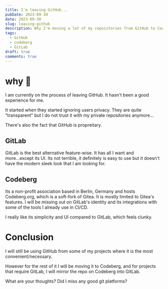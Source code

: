 ```yaml
---
title: I'm leaving GitHub...
pubDate: 2023-09-30
date: 2023-09-30
slug: leaving-github
description: Why I'm moving a lot of my repositories from GitHub to Codeberg and GitLab?
tags:
  - GitHub
  - codeberg
  - GitLab
draft: true
comments: true
---
```


# why 🥲

I am currently on the process of leaving GitHub. It hasn't been a good experience for me.

It started when they started ignoring users privacy. They are quite "transparent" but I do not trust it with my private repositories anymore...

There's also the fact that GitHub is propreitary.

## GitLab

GitLab is the best alternative feature-wise. It has all I want and more...except its UI. Its not terrible, it definitely is easy to use but it doesn't have the modern sleek look that I am looking for.

## Codeberg

Its a non-profit association based in Berlin, Germany and hosts Codeberg.org, which is a soft-fork of Gitea. It is mostly limited to Gitea's features. I will be missing out on GitLab's identity and its integrations with some of the tools I already use in CI/CD.


I really like its simplicity and UI compared to GitLab, which feels clunky.


# Conclusion

I will still be using GitHub from some of my projects where it is the most convenient/necessary.

However for the rest of it I will be moving it to Codeberg, and for projects that require GitLab, I will mirror the repo on Codeberg into GitLab.

What are your thoughts? Did I miss any good git platforms?
